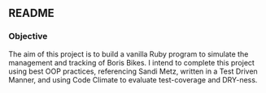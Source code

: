 ## README

### Objective
The aim of this project is to build a vanilla Ruby program to simulate the management and tracking of Boris Bikes.
I intend to complete this project using best OOP practices, referencing Sandi Metz, written in a Test Driven Manner,
and using Code Climate to evaluate test-coverage and DRY-ness.
